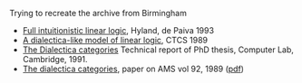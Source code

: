 Trying to recreate the archive from Birmingham

   * [Full intuitionistic linear logic](https://github.com/vcvpaiva/DialecticaCategories/blob/master/OPLSS2025/FILLofficial.pdf), Hyland, de Paiva 1993
   * [A dialectica-like model of linear logic](https://www.researchgate.net/publication/221233587_A_Dialectica-like_Model_of_Linear_Logic), CTCS 1989
   * [The Dialectica categories](https://www.cl.cam.ac.uk/techreports/UCAM-CL-TR-213.pdf) Technical report of PhD thesis, Computer Lab, Cambridge, 1991.
   * [The dialectica categories](https://www.ams.org/books/conm/092/),  paper on AMS vol 92, 1989 ([pdf](https://github.com/vcvpaiva/DialecticaCategories/blob/master/MRC/dial87-1.pdf))
